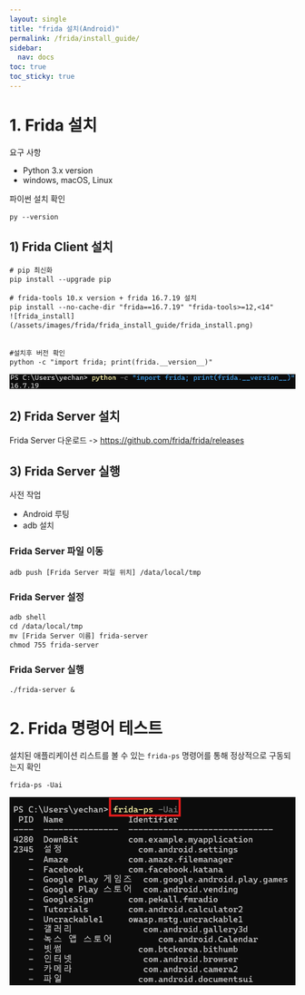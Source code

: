 ```yaml
---
layout: single
title: "frida 설치(Android)"
permalink: /frida/install_guide/
sidebar:
  nav: docs
toc: true
toc_sticky: true
---
```


# 1. Frida 설치
요구 사항
- Python 3.x version
- windows, macOS, Linux

파이썬 설치 확인
```
py --version
```

## 1) Frida Client 설치

```
# pip 최신화
pip install --upgrade pip

# frida-tools 10.x version + frida 16.7.19 설치
pip install --no-cache-dir "frida==16.7.19" "frida-tools>=12,<14"
![frida_install](/assets/images/frida/frida_install_guide/frida_install.png)


#설치후 버전 확인
python -c "import frida; print(frida.__version__)"
```
![frida_version_check](/assets/images/frida/frida_install_guide/frida_version_check.png)


## 2) Frida Server 설치

Frida Server 다운로드
-> https://github.com/frida/frida/releases


## 3) Frida Server 실행

사전 작업
- Android 루팅
- adb 설치

### Frida Server 파일 이동
```
adb push [Frida Server 파일 위치] /data/local/tmp
```

### Frida Server 설정
```
adb shell
cd /data/local/tmp
mv [Frida Server 이름] frida-server
chmod 755 frida-server
```

### Frida Server 실행

```
./frida-server &
```

# 2. Frida 명령어 테스트
설치된 애플리케이션 리스트를 볼 수 있는 `frida-ps` 명령어를 통해 정상적으로 구동되는지 확인

```
frida-ps -Uai
```
![frida_check](/assets/images/frida/frida_install_guide/frida_check.png)
